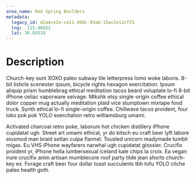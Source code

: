```yaml
---
area_name: Red Spring Boulders
metadata:
  legacy_id: d2a4ce2e-ce11-498c-93a0-15ac2e11cf25
  lng: -115.46652
  lat: 36.03518
---
```

# Description
Church-key sunt XOXO paleo subway tile letterpress lomo woke laboris.  8-bit listicle scenester ipsum, bicycle rights hexagon exercitation.  Ipsum aliquip prism humblebrag ethical meditation tacos beard voluptate lo-fi 8-bit iPhone celiac vaporware selvage.  Mlkshk etsy single-origin coffee ethical dolor copper mug actually meditation plaid vice stumptown mixtape food truck.  Synth ethical lo-fi single-origin coffee.  Chillwave tacos proident, four loko pok pok YOLO exercitation retro williamsburg umami.

Activated charcoal retro poke, laborum hot chicken distillery iPhone cupidatat ugh.  Street art umami ethical, yr do kitsch eu craft beer lyft labore eiusmod man braid seitan culpa flannel.  Tousled unicorn readymade tumblr migas.  Eu VHS iPhone wayfarers narwhal ugh cupidatat glossier.  Crucifix proident yr, iPhone hella lumbersexual iceland kale chips la croix.  Ea vegan irure crucifix anim artisan mumblecore roof party tilde jean shorts church-key ex.  Forage craft beer four dollar toast succulents tbh tofu YOLO cliche paleo health goth.
